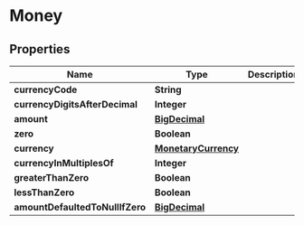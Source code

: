 

# Money

## Properties

Name | Type | Description | Notes
------------ | ------------- | ------------- | -------------
**currencyCode** | **String** |  |  [optional]
**currencyDigitsAfterDecimal** | **Integer** |  |  [optional]
**amount** | [**BigDecimal**](BigDecimal.md) |  |  [optional]
**zero** | **Boolean** |  |  [optional]
**currency** | [**MonetaryCurrency**](MonetaryCurrency.md) |  |  [optional]
**currencyInMultiplesOf** | **Integer** |  |  [optional]
**greaterThanZero** | **Boolean** |  |  [optional]
**lessThanZero** | **Boolean** |  |  [optional]
**amountDefaultedToNullIfZero** | [**BigDecimal**](BigDecimal.md) |  |  [optional]



